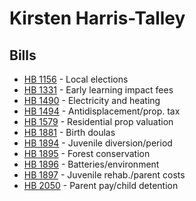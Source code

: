 # Kirsten Harris-Talley
## Bills
* [HB 1156](bill/2021-22/hb/1156/) - Local elections
* [HB 1331](bill/2021-22/hb/1331/) - Early learning impact fees
* [HB 1490](bill/2021-22/hb/1490/) - Electricity and heating
* [HB 1494](bill/2021-22/hb/1494/) - Antidisplacement/prop. tax
* [HB 1579](bill/2021-22/hb/1579/) - Residential prop valuation
* [HB 1881](bill/2021-22/hb/1881/) - Birth doulas
* [HB 1894](bill/2021-22/hb/1894/) - Juvenile diversion/period
* [HB 1895](bill/2021-22/hb/1895/) - Forest conservation
* [HB 1896](bill/2021-22/hb/1896/) - Batteries/environment
* [HB 1897](bill/2021-22/hb/1897/) - Juvenile rehab./parent costs
* [HB 2050](bill/2021-22/hb/2050/) - Parent pay/child detention
